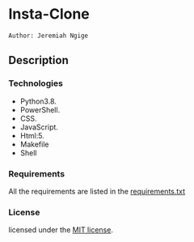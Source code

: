 # Insta-Clone

    Author: Jeremiah Ngige

## Description

### Technologies

* Python3.8.
* PowerShell.
* CSS.
* JavaScript.
* Html:5.
* Makefile
* Shell

### Requirements

All the requirements are listed in the [requirements.txt](requirements.txt)

### License

licensed under the [MIT license](LICENSE).
